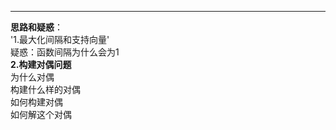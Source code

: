 ___
  **思路和疑惑**：  
     '1.最大化间隔和支持向量'  
      疑惑：函数间隔为什么会为1  
      __2.构建对偶问题__  
      为什么对偶  
      构建什么样的对偶  
      如何构建对偶  
      如何解这个对偶  
  
